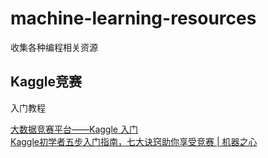 # machine-learning-resources
收集各种编程相关资源

## Kaggle竞赛
入门教程

[大数据竞赛平台——Kaggle 入门](https://blog.csdn.net/u012162613/article/details/41929171)  
[Kaggle初学者五步入门指南，七大诀窍助你享受竞赛 | 机器之心](https://www.jiqizhixin.com/articles/2017-07-22-4)
